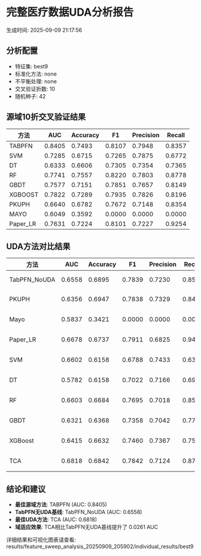 # 完整医疗数据UDA分析报告

生成时间: 2025-09-09 21:17:56

## 分析配置

- 特征集: best9
- 标准化方法: none
- 不平衡处理: none
- 交叉验证折数: 10
- 随机种子: 42

## 源域10折交叉验证结果

| 方法 | AUC | Accuracy | F1 | Precision | Recall |
|------|-----|----------|----|-----------| -------|
| TABPFN | 0.8405 | 0.7493 | 0.8107 | 0.7948 | 0.8357 |
| SVM | 0.7285 | 0.6715 | 0.7265 | 0.7875 | 0.6772 |
| DT | 0.6333 | 0.6606 | 0.7305 | 0.7354 | 0.7365 |
| RF | 0.7741 | 0.7557 | 0.8220 | 0.7803 | 0.8778 |
| GBDT | 0.7577 | 0.7151 | 0.7851 | 0.7657 | 0.8149 |
| XGBOOST | 0.7822 | 0.7289 | 0.7935 | 0.7826 | 0.8196 |
| PKUPH | 0.6640 | 0.6782 | 0.7672 | 0.7148 | 0.8354 |
| MAYO | 0.6049 | 0.3592 | 0.0000 | 0.0000 | 0.0000 |
| Paper_LR | 0.7631 | 0.7224 | 0.8101 | 0.7227 | 0.9254 |

## UDA方法对比结果

| 方法 | AUC | Accuracy | F1 | Precision | Recall | 类型 |
|------|-----|----------|----|-----------| -------|------|
| TabPFN_NoUDA | 0.6558 | 0.6895 | 0.7839 | 0.7230 | 0.8560 | TabPFN基线 |
| PKUPH | 0.6356 | 0.6947 | 0.7838 | 0.7329 | 0.8474 | 传统基线 |
| Mayo | 0.5837 | 0.3421 | 0.0000 | 0.0000 | 0.0000 | 传统基线 |
| Paper_LR | 0.6678 | 0.6737 | 0.7911 | 0.6825 | 0.9429 | 传统基线 |
| SVM | 0.6602 | 0.6158 | 0.6788 | 0.7433 | 0.6308 | 机器学习基线 |
| DT | 0.5782 | 0.6158 | 0.7022 | 0.7166 | 0.6968 | 机器学习基线 |
| RF | 0.6603 | 0.6684 | 0.7695 | 0.7018 | 0.8551 | 机器学习基线 |
| GBDT | 0.6321 | 0.6368 | 0.7358 | 0.7042 | 0.7744 | 机器学习基线 |
| XGBoost | 0.6415 | 0.6632 | 0.7460 | 0.7367 | 0.7590 | 机器学习基线 |
| TCA | 0.6818 | 0.6842 | 0.7842 | 0.7124 | 0.8720 | UDA方法 |

## 结论和建议

- **最佳源域方法**: TABPFN (AUC: 0.8405)
- **TabPFN无UDA基线**: TabPFN_NoUDA (AUC: 0.6558)
- **最佳UDA方法**: TCA (AUC: 0.6818)
- **域适应效果**: TCA相比TabPFN无UDA基线提升了 0.0261 AUC

详细结果和可视化图表请查看: results/feature_sweep_analysis_20250909_205902/individual_results/best9